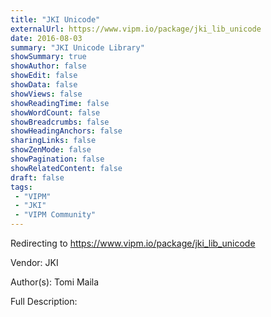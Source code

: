 ```yaml
---
title: "JKI Unicode"
externalUrl: https://www.vipm.io/package/jki_lib_unicode
date: 2016-08-03
summary: "JKI Unicode Library"
showSummary: true
showAuthor: false
showEdit: false
showData: false
showViews: false
showReadingTime: false
showWordCount: false
showBreadcrumbs: false
showHeadingAnchors: false
sharingLinks: false
showZenMode: false
showPagination: false
showRelatedContent: false
draft: false
tags:
 - "VIPM"
 - "JKI"
 - "VIPM Community"
---
```


Redirecting to https://www.vipm.io/package/jki_lib_unicode

Vendor: JKI

Author(s): Tomi Maila
 
Full Description:
